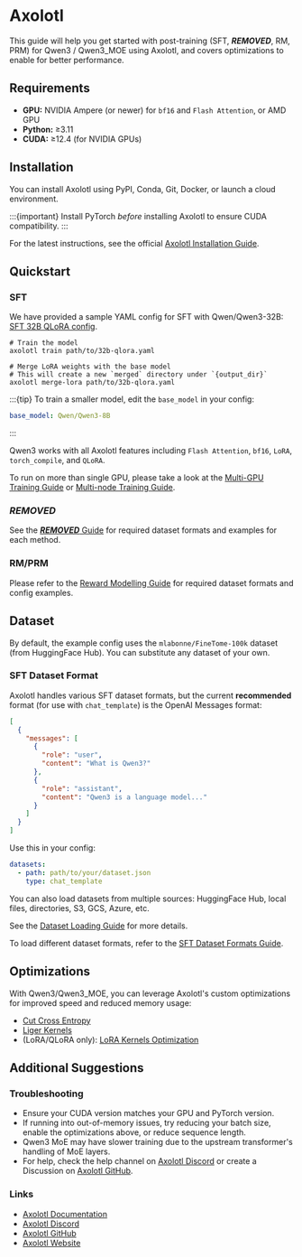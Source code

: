 # Axolotl

This guide will help you get started with post-training (SFT, ***REMOVED***, RM, PRM) for Qwen3 / Qwen3_MOE using Axolotl, and covers optimizations to enable for better performance.

## Requirements

- **GPU:** NVIDIA Ampere (or newer) for `bf16` and `Flash Attention`, or AMD GPU
- **Python:** ≥3.11
- **CUDA:** ≥12.4 (for NVIDIA GPUs)

## Installation

You can install Axolotl using PyPI, Conda, Git, Docker, or launch a cloud environment.

:::{important}
Install PyTorch *before* installing Axolotl to ensure CUDA compatibility.
:::

For the latest instructions, see the official [Axolotl Installation Guide](https://docs.axolotl.ai/docs/installation.html).

## Quickstart

### SFT

We have provided a sample YAML config for SFT with Qwen/Qwen3-32B: [SFT 32B QLoRA config](https://github.com/axolotl-ai-cloud/axolotl/blob/v0.9.2/examples/qwen3/32b-qlora.yaml).

```shell
# Train the model
axolotl train path/to/32b-qlora.yaml

# Merge LoRA weights with the base model
# This will create a new `merged` directory under `{output_dir}`
axolotl merge-lora path/to/32b-qlora.yaml
```

:::{tip}
To train a smaller model, edit the `base_model` in your config:

```yaml
base_model: Qwen/Qwen3-8B
```
:::

Qwen3 works with all Axolotl features including `Flash Attention`, `bf16`, `LoRA`, `torch_compile`, and `QLoRA`.

To run on more than single GPU, please take a look at the [Multi-GPU Training Guide](https://docs.axolotl.ai/docs/multi-gpu.html) or [Multi-node Training Guide](https://docs.axolotl.ai/docs/multi-node.html).

### ***REMOVED***

See the [***REMOVED*** Guide](https://docs.axolotl.ai/docs/rlhf.html) for required dataset formats and examples for each method.

### RM/PRM

Please refer to the [Reward Modelling Guide](https://docs.axolotl.ai/docs/reward_modelling.html) for required dataset formats and config examples.

## Dataset

By default, the example config uses the `mlabonne/FineTome-100k` dataset (from HuggingFace Hub). You can substitute any dataset of your own.

### SFT Dataset Format

Axolotl handles various SFT dataset formats, but the current **recommended** format (for use with `chat_template`) is the OpenAI Messages format:

```json
[
  {
    "messages": [
      {
        "role": "user",
        "content": "What is Qwen3?"
      },
      {
        "role": "assistant",
        "content": "Qwen3 is a language model..."
      }
    ]
  }
]
```

Use this in your config:

```yaml
datasets:
  - path: path/to/your/dataset.json
    type: chat_template
```

You can also load datasets from multiple sources: HuggingFace Hub, local files, directories, S3, GCS, Azure, etc.

See the [Dataset Loading Guide](https://docs.axolotl.ai/docs/dataset_loading.html) for more details.

To load different dataset formats, refer to the [SFT Dataset Formats Guide](https://docs.axolotl.ai/docs/dataset-formats/#supervised-fine-tuning-sft).

## Optimizations

With Qwen3/Qwen3_MOE, you can leverage Axolotl's custom optimizations for improved speed and reduced memory usage:

- [Cut Cross Entropy](https://docs.axolotl.ai/docs/custom_integrations.html#cut-cross-entropy)
- [Liger Kernels](https://docs.axolotl.ai/docs/custom_integrations.html#liger-kernels)
- (LoRA/QLoRA only): [LoRA Kernels Optimization](https://docs.axolotl.ai/docs/lora_optims.html)

## Additional Suggestions

### Troubleshooting

- Ensure your CUDA version matches your GPU and PyTorch version.
- If running into out-of-memory issues, try reducing your batch size, enable the optimizations above, or reduce sequence length.
- Qwen3 MoE may have slower training due to the upstream transformer's handling of MoE layers.
- For help, check the help channel on [Axolotl Discord](https://discord.gg/7m9sfhzaf3) or create a Discussion on [Axolotl GitHub](https://github.com/axolotl-ai-cloud/axolotl).

### Links

- [Axolotl Documentation](https://docs.axolotl.ai/)
- [Axolotl Discord](https://discord.gg/7m9sfhzaf3)
- [Axolotl GitHub](https://github.com/axolotl-ai-cloud/axolotl)
- [Axolotl Website](https://axolotl.ai)
